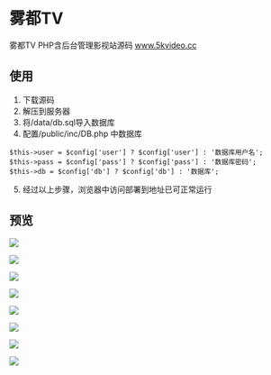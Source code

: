 # 雾都TV
雾都TV PHP含后台管理影视站源码 www.5kvideo.cc

## 使用

1. 下载源码
2. 解压到服务器
3. 将/data/db.sql导入数据库
4. 配置/public/inc/DB.php 中数据库

```
$this->user = $config['user'] ? $config['user'] : '数据库用户名';
$this->pass = $config['pass'] ? $config['pass'] : '数据库密码';
$this->db = $config['db'] ? $config['db'] : '数据库';
```

5. 经过以上步骤，浏览器中访问部署到地址已可正常运行

## 预览

[![](https://tva1.sinaimg.cn/large/007vLMz8ly1g11cmzpch7j31mi0u0b29.jpg)](https://www.lylares.com/wordpress-plugins-easydownload.html "雾都TV")

[![](https://tva1.sinaimg.cn/large/007vLMz8ly1g12a266fcyj31c00u07rt.jpg)](https://www.lylares.com/wordpress-plugins-easydownload.html "雾都TV")

[![](https://tva1.sinaimg.cn/large/007vLMz8ly1g12a2any80j31c00u0e4w.jpg)](https://www.lylares.com/wordpress-plugins-easydownload.html "雾都TV")

[![](https://tva1.sinaimg.cn/large/007vLMz8ly1g12a2f703kj31c00u0tza.jpg)](https://www.lylares.com/wordpress-plugins-easydownload.html "雾都TV")

[![](https://tva1.sinaimg.cn/large/007vLMz8ly1g12a2jejr4j31c00u0kfk.jpg)](https://www.lylares.com/wordpress-plugins-easydownload.html "雾都TV")

[![](https://tva1.sinaimg.cn/large/007vLMz8ly1g12a2oc605j31c00u0x60.jpg)](https://www.lylares.com/wordpress-plugins-easydownload.html "雾都TV")

[![](https://tva1.sinaimg.cn/large/007vLMz8ly1g12a2t86cdj31c00u01kx.jpg)](https://www.lylares.com/wordpress-plugins-easydownload.html "雾都TV")

[![](https://tva1.sinaimg.cn/large/007vLMz8ly1g12awtutbpj31c00u0x63.jpg)](https://www.lylares.com/wordpress-plugins-easydownload.html "雾都TV")

